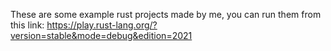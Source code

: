 These are some example rust projects made by me, you can run them from this link:
https://play.rust-lang.org/?version=stable&mode=debug&edition=2021

